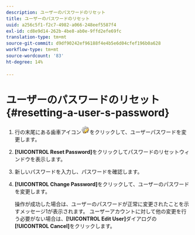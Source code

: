```yaml
---
description: ユーザーのパスワードのリセット
title: ユーザーのパスワードのリセット
uuid: a256c5f1-f2c7-4982-a066-248eef5587f4
exl-id: cd8e9d14-262b-4be8-ab0e-9ffd2efe69fc
translation-type: tm+mt
source-git-commit: d9df90242ef96188f4e4b5e6d04cfef196b0a628
workflow-type: tm+mt
source-wordcount: '83'
ht-degree: 14%

---
```


# ユーザーのパスワードのリセット{#resetting-a-user-s-password}

1. 行の末尾にある歯車アイコン![](assets/edit_icon.png)をクリックして、ユーザーパスワードを変更します。
1. **[!UICONTROL Reset Password]**&#x200B;をクリックしてパスワードのリセットウィンドウを表示します。
1. 新しいパスワードを入力し、パスワードを確認します。
1. **[!UICONTROL Change Password]**&#x200B;をクリックして、ユーザーのパスワードを変更します。

   操作が成功した場合は、ユーザーのパスワードが正常に変更されたことを示すメッセージ1が表示されます。 ユーザーアカウントに対して他の変更を行う必要がない場合は、**[!UICONTROL Edit User]**&#x200B;ダイアログの&#x200B;**[!UICONTROL Cancel]**&#x200B;をクリックします。

